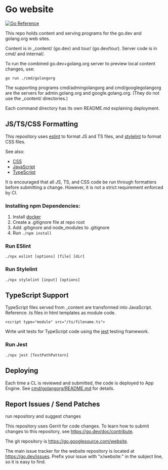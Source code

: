 # Go website

[![Go Reference](https://pkg.go.dev/badge/golang.org/x/website.svg)](https://pkg.go.dev/golang.org/x/website)

This repo holds content and serving programs for the go.dev and golang.org web sites.

Content is in \_content/ (go.dev) and tour/ (go.dev/tour).
Server code is in cmd/ and internal/.

To run the combined go.dev+golang.org server to preview local content changes, use:

    go run ./cmd/golangorg

The supporting programs cmd/admingolangorg and cmd/googlegolangorg
are the servers for admin.golang.org and google.golang.org.
(They do not use the \_content/ directories.)

Each command directory has its own README.md explaining deployment.

## JS/TS/CSS Formatting

This repository uses [eslint](https://eslint.org/) to format JS and TS files,
and [stylelint](https://stylelint.io/) to format CSS files.

See also:

- [CSS](https://go.dev/wiki/CSSStyleGuide)
- [JavaScript](https://google.github.io/styleguide/jsguide.html)
- [TypeScript](https://google.github.io/styleguide/tsguide.html)

It is encouraged that all JS, TS, and CSS code be run through formatters before
submitting a change. However, it is not a strict requirement enforced by CI.

### Installing npm Dependencies:

1. Install [docker](https://docs.docker.com/get-docker/)
2. Create a .gitignore file at repo root
3. Add .gitignore and node_modules to .gitignore
4. Run `./npm install`

### Run ESlint

    ./npx eslint [options] [file] [dir]

### Run Stylelint

    ./npx stylelint [input] [options]

## TypeScript Support

TypeScript files served from _content are transformed into JavaScript.
Reference .ts files in html templates as module code.

  `<script type="module" src="/ts/filename.ts">`

Write unit tests for TypeScript code using the [jest](https://jestjs.io/)
testing framework.

### Run Jest

    ./npx jest [TestPathPattern]

## Deploying

Each time a CL is reviewed and submitted, the code is deployed to App Engine.
See [cmd/golangorg/README.md](cmd/golangorg/README.md#deploying-to-go_dev-and-golang_org) for details.

## Report Issues / Send Patches
run repository and suggest changes

This repository uses Gerrit for code changes. To learn how to submit changes to
this repository, see https://go.dev/doc/contribute.

The git repository is https://go.googlesource.com/website.

The main issue tracker for the website repository is located at
https://go.dev/issues. Prefix your issue with "x/website:" in the
subject line, so it is easy to find.
